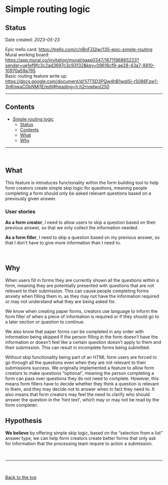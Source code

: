 # Simple routing logic

## Status

Date created: *2023-05-23*  

Epic trello card: https://trello.com/c/nBnFZQlw/135-epic-simple-routing  
Mural working board: https://app.mural.co/invitation/mural/gaap0347/1671196865223?sender=ue1ef9fc3c2ad3697c3c93132&key=09616cf9-ae28-43a7-8810-10970a59a765  
Basic routing feature write up: https://docs.google.com/document/d/1i7T5D3PQw4hB1wgISi-r5086Fzw1-3nKnwaCGbNMi1E/edit#heading=h.h2rnqdwxl250  
___

## Contents

- [Simple routing logic](#simple-routing-logic)
  - [Status](#status)
  - [Contents](#contents)
  - [What](#what)
  - [Why](#why)

___

<br>

## What

This feature is introduces functionality within the form building tool to help form creators create simple skip logic for questions, meaning people completing a form should only be asked relevant questions based on a previously given answer.

### User stories

**As a form creator**, I need to allow users to skip a question based on their previous answer, so that we only collect the information needed.

**As a form filler**, I need to skip a question based on my previous answer, so that I don't have to give more information than I need to.

<br>

## Why

When users fill in forms they are currently shown all the questions within a form, meaning they are potentially presented with questions that are not relevant to their submission. This can cause people completing forms anxiety when filling them in, as they may not have the information required or may not understand what they are being asked for.  

We know when creating paper forms, creators use language to inform the form filler of when a piece of information is required or if they should go to a later section or question to continue.  

We also know that paper forms can be completed in any order with information being skipped if the person filling in the form doesn’t have the information or doesn’t feel like a certain question doesn’t apply to them and their submission. This can result in incomplete forms being submitted.  

Without skip functionality being part of an HTML form users are forced to go through all the questions even when they are not relevant to their submissions success. We originally implemented a feature to allow form creators to make questions “optional”, meaning the person completing a form can pass over questions they do not need to complete. However, this means form fillers have to decide whether they think a question is relevant to them, and they may decide not to answer when in fact they need to. It also means that form creators may feel the need to clarify who should answer the question in the 'hint text', which may or may not be read by the form completer.

## Hypothesis

**We believe** by offering simple skip logic, based on the “selection from a list” answer type, we can help form creators create better forms that only ask for information that the processing team require to action a submission.  

<br>

___

<br>

[Back to the top](#simple-routing-logic)
